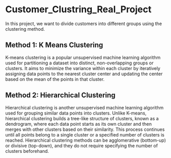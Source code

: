 # Customer_Clustring_Real_Project
In this project, we want to divide customers into different groups using the clustering method.

## Method 1: K Means Clustering
K-means clustering is a popular unsupervised machine learning algorithm used for partitioning a dataset into distinct, non-overlapping groups or clusters. It aims to minimize the variance within each cluster by iteratively assigning data points to the nearest cluster center and updating the center based on the mean of the points in that cluster. 

## Method 2: Hierarchical Clustering
Hierarchical clustering is another unsupervised machine learning algorithm used for grouping similar data points into clusters. Unlike K-means, hierarchical clustering builds a tree-like structure of clusters, known as a dendrogram, where each data point starts as its own cluster and then merges with other clusters based on their similarity. This process continues until all points belong to a single cluster or a specified number of clusters is reached. Hierarchical clustering methods can be agglomerative (bottom-up) or divisive (top-down), and they do not require specifying the number of clusters beforehand.
